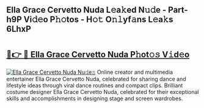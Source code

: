 ## Ella Grace Cervetto Nuda L𝚎a𝚔ed N𝚞𝚍e - Part-h9P Vi𝚍𝚎o P𝚑𝚘tos - H𝚘𝚝 O𝚗𝚕yf𝚊ns L𝚎a𝚔s 6LhxP

# <h2><a href="http://kf07gy.oniu.top/?m=Ella+Grace+Cervetto+Nuda">🔗👉 🔴 Ella Grace Cervetto Nuda P𝚑ot𝚘𝚜 V𝚒d𝚎o</a></h2>

[![Ella Grace Cervetto Nuda Nu𝚍e𝚜](https://i.imgur.com/0qMVB7G.gif)](http://kf07gy.oniu.top/?m=Ella+Grace+Cervetto+Nuda)
Online creator and multimedia entertainer Ella Grace Cervetto Nuda, celebrated for sharing dance and lifestyle ideas through viral dance routines and compact clips. Brilliant costume designer Ella Grace Cervetto Nuda, celebrated for their exceptional skills and accomplishments in designing stage and screen wardrobes.  
